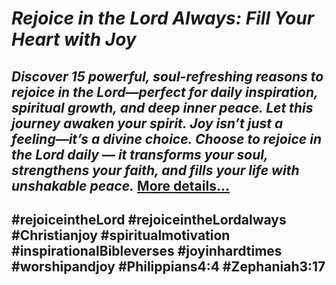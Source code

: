 # *Rejoice in the Lord Always: Fill Your Heart with Joy*
## *Discover 15 powerful, soul-refreshing reasons to rejoice in the Lord—perfect for daily inspiration, spiritual growth, and deep inner peace. Let this journey awaken your spirit. Joy isn’t just a feeling—it’s a divine choice. Choose to rejoice in the Lord daily — it transforms your soul, strengthens your faith, and fills your life with unshakable peace.* [More details…](https://spiritualkhazaana.com/web-stories/rejoice-in-the-lord-always/)
## #rejoiceintheLord #rejoiceintheLordalways #Christianjoy #spiritualmotivation #inspirationalBibleverses #joyinhardtimes #worshipandjoy #Philippians4:4 #Zephaniah3:17

